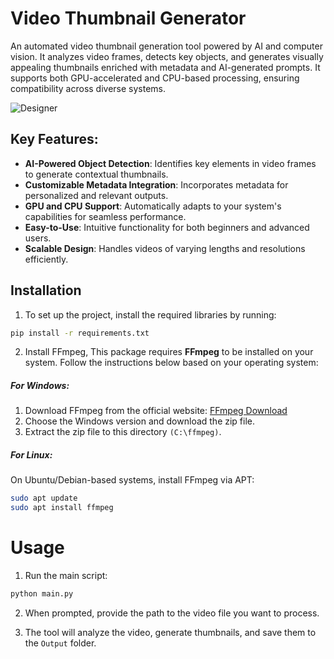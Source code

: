 # Video Thumbnail Generator
An automated video thumbnail generation tool powered by AI and computer vision. It analyzes video frames, detects key objects, and generates visually appealing thumbnails enriched with metadata and AI-generated prompts. It supports both GPU-accelerated and CPU-based processing, ensuring compatibility across diverse systems.


![Designer](https://github.com/user-attachments/assets/267c19b7-2272-4481-bfc2-ef6c051c58ca)


## Key Features:

- **AI-Powered Object Detection**: Identifies key elements in video frames to generate contextual thumbnails.
- **Customizable Metadata Integration**: Incorporates metadata for personalized and relevant outputs.
- **GPU and CPU Support**: Automatically adapts to your system's capabilities for seamless performance.
- **Easy-to-Use**: Intuitive functionality for both beginners and advanced users.
- **Scalable Design**: Handles videos of varying lengths and resolutions efficiently.

## Installation

1. To set up the project, install the required libraries by running:

```bash
pip install -r requirements.txt
```

2. Install FFmpeg, This package requires **FFmpeg** to be installed on your system. Follow the instructions below based on your operating system:

##### For Windows:
1. Download FFmpeg from the official website: [FFmpeg Download](https://ffmpeg.org/download.html)
2. Choose the Windows version and download the zip file.
3. Extract the zip file to this directory ```(C:\ffmpeg)```.

##### For Linux:
On Ubuntu/Debian-based systems, install FFmpeg via APT:

```bash
sudo apt update
sudo apt install ffmpeg
```

# Usage
1. Run the main script:

```py
python main.py
```
2. When prompted, provide the path to the video file you want to process.

3. The tool will analyze the video, generate thumbnails, and save them to the ```Output``` folder.
